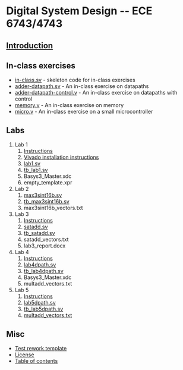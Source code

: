 # Digital System Design -- ECE 6743/4743

## [Introduction](README.md)

## In-class exercises

- [in-class.sv](in-class/in-class.sv) - skeleton code for in-class exercises
- [adder-datapath.sv](in-class/adder-datapath.sv) - An in-class exercise on
  datapaths
- [adder-datapath-control.v](in-class/adder-datapath-control.v) - An in-class
  exercise on datapaths with control
- [memory.v](in-class/memory.v) - An in-class exercise on memory
- [micro.v](in-class/micro.v) - An in-class exercise on a small microcontroller

## Labs

1.  Lab 1
    1.  [Instructions](lab1/lab1.md)
    2.  [Vivado installation instructions](lab1/vivado_install.md)
    3.  [lab1.sv](lab1/lab1.sv)
    4.  [tb_lab1.sv](lab1/tb_lab1.sv)
    5.  Basys3_Master.xdc
    6.  empty_template.xpr
2.  Lab 2
    1.  [max3sint16b.sv](lab2/max3sint16b.sv)
    2.  [tb_max3sint16b.sv](lab2/tb_max3sint16b.sv)
    3.  max3sint16b_vectors.txt
3.  Lab 3
    1.  [Instructions](lab3/satadd.pdf)
    2.  [satadd.sv](lab3/satadd.sv)
    3.  [tb_satadd.sv](lab3/tb_satadd.sv)
    4.  satadd_vectors.txt
    5.  lab3_report.docx
4.  Lab 4
    1.  [Instructions](lab4/multdpath.pdf)
    2.  [lab4dpath.sv](lab4/lab4dpath.sv)
    3.  [tb_lab4dpath.sv](lab4/tb_lab4dpath.sv)
    4.  Basys3_Master.xdc
    5.  multadd_vectors.txt
5.  Lab 5
    1.  [Instructions](lab5/multdpath_pipeline.pdf)
    2.  [lab5dpath.sv](lab5/lab5dpath.sv)
    3.  [tb_lab5dpath.sv](lab5/tb_lab5dpath.sv)
    4.  [multadd_vectors.txt](lab5/multadd_vectors.txt)

## Misc

- [Test rework template](test_rework_template.docx)
- [License](LICENSE.md)
- [Table of contents](toc.md)
